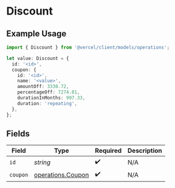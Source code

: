 # Discount

## Example Usage

```typescript
import { Discount } from '@vercel/client/models/operations';

let value: Discount = {
  id: '<id>',
  coupon: {
    id: '<id>',
    name: '<value>',
    amountOff: 3330.72,
    percentageOff: 7274.81,
    durationInMonths: 997.33,
    duration: 'repeating',
  },
};
```

## Fields

| Field    | Type                                                   | Required           | Description |
| -------- | ------------------------------------------------------ | ------------------ | ----------- |
| `id`     | _string_                                               | :heavy_check_mark: | N/A         |
| `coupon` | [operations.Coupon](../../models/operations/coupon.md) | :heavy_check_mark: | N/A         |

